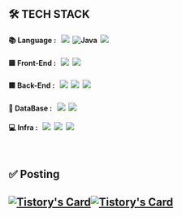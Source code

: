 <div class='tech-stack' align='left'>
  <h2> 🛠 TECH STACK </h2>
  <h4> 📚 Language : &nbsp
  <img src="https://img.shields.io/badge/python-3776AB?style=flat&logo=python&logoColor=white">&nbsp 
  <img alt="Java" src ="https://img.shields.io/badge/Java-007396?&style=flat&logo=Java&logoColor=white"/>&nbsp 
  <img src="https://img.shields.io/badge/javascript-F7DF1E?style=flat&logo=javascript&logoColor=black">&nbsp 
  
  
  <h4> 🟨 Front-End : &nbsp
  <img src="https://img.shields.io/badge/html5-E34F26?style=flat&logo=html5&logoColor=white">&nbsp 
  <img src="https://img.shields.io/badge/css3-1572B6?style=flat&logo=css3&logoColor=white">&nbsp
  </h4>

  <h4> 🟩 Back-End : &nbsp
  <img src="https://img.shields.io/badge/node.js-339933?style=flat&logo=Node.js&logoColor=white">&nbsp
  <img src="https://img.shields.io/badge/spring-6DB33F?style=flat&logo=spring&logoColor=white">&nbsp
  <img src="https://img.shields.io/badge/springboot-6DB33F?style=flat&logo=springboot&logoColor=white">&nbsp
  </h4>

  <h4> 💾 DataBase : &nbsp
  <img src="https://img.shields.io/badge/mysql-4479A1?style=flat&logo=mysql&logoColor=white">&nbsp
  <img src="https://img.shields.io/badge/oracle-F80000?style=flat&logo=oracle&logoColor=white">&nbsp
  </h4>
  
  <h4> 💻 Infra : &nbsp
  <img src="https://img.shields.io/badge/AWS EC2-FF9900?style=flat&logo=amazonec2&logoColor=white">&nbsp
  <img src="https://img.shields.io/badge/AWS RDS-527FFF?style=flat&logo=amazonrds&logoColor=white">&nbsp
  <img src="https://img.shields.io/badge/github-181717?style=flat&logo=github&logoColor=white">&nbsp
  </h4>
</div>
<br>

<div class='blog' align='left'>
<h2 class='post' align='left'> ✅ Posting<h2>

[![Tistory's Card](https://github-readme-tistory-card.vercel.app/api?name=dev-wnstjd.tistory.com&postId=421&theme=santorini)](https://dev-wnstjd.tistory.com/421)[![Tistory's Card](https://github-readme-tistory-card.vercel.app/api?name=dev-wnstjd.tistory.com&postId=420&theme=santorini)](https://dev-wnstjd.tistory.com/420)
</div>
</div>
